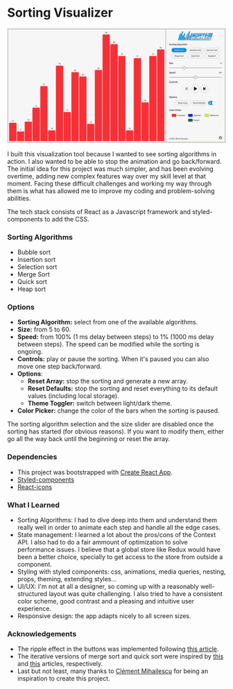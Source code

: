 # Sorting Visualizer

![screenshot](./public/socialCardImage.png)

I built this visualization tool because I wanted to see sorting algorithms in action. I also wanted to be able to stop the animation and go back/forward. The initial idea for this project was much simpler, and has been evolving overtime, adding new complex features way over my skill level at that moment. Facing these difficult challenges and working my way through them is what has allowed me to improve my coding and problem-solving abilities.

The tech stack consists of React as a Javascript framework and styled-components to add the CSS.

### Sorting Algorithms

- Bubble sort
- Insertion sort
- Selection sort
- Merge Sort
- Quick sort
- Heap sort

### Options

- **Sorting Algorithm:** select from one of the available algorithms.
- **Size:** from 5 to 60.
- **Speed:** from 100% (1 ms delay between steps) to 1% (1000 ms delay between steps). The speed can be modified while the sorting is ongoing.
- **Controls:** play or pause the sorting. When it's paused you can also move one step back/forward.
- **Options**:
  - **Reset Array:** stop the sorting and generate a new array.
  - **Reset Defaults:** stop the sorting and reset everything to its default values (including local storage).
  - **Theme Toggler:** switch between light/dark theme.
- **Color Picker:** change the color of the bars when the sorting is paused.

The sorting algorithm selection and the size slider are disabled once the sorting has started (for obvious reasons). If you want to modify them, either go all the way back until the beginning or reset the array.

### Dependencies

- This project was bootstrapped with [Create React App](https://github.com/facebook/create-react-app).
- [Styled-components](https://styled-components.com/)
- [React-icons](https://react-icons.github.io/react-icons/)

### What I Learned

- Sorting Algorithms: I had to dive deep into them and understand them really well in order to animate each step and handle all the edge cases.
- State management: I learned a lot about the pros/cons of the Context API. I also had to do a fair ammount of optimization to solve performance issues. I believe that a global store like Redux would have been a better choice, specially to get access to the store from outside a component.
- Styling with styled components: css, animations, media queries, nesting, props, theming, extending styles...
- UI/UX: I'm not at all a designer, so coming up with a reasonably well-structured layout was quite challenging. I also tried to have a consistent color scheme, good contrast and a pleasing and intuitive user experience.
- Responsive design: the app adapts nicely to all screen sizes.

### Acknowledgements

- The ripple effect in the buttons was implemented following [this article](https://dev.to/rohanfaiyazkhan/recreating-the-material-design-ripple-effect-in-react-54p).
- The iterative versions of merge sort and quick sort were inspired by [this](https://www.baeldung.com/cs/non-recursive-merge-sort) and [this](https://www.techiedelight.com/iterative-implementation-of-quicksort/) articles, respectively.
- Last but not least, many thanks to [Clément Mihailescu](http://www.clementmihailescu.com/) for being an inspiration to create this project.
